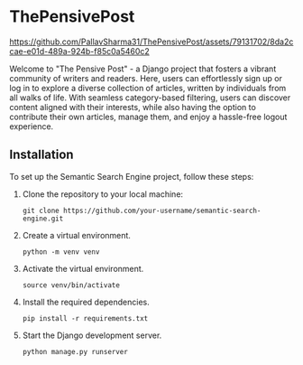 # ThePensivePost



https://github.com/PallavSharma31/ThePensivePost/assets/79131702/8da2ccae-e01d-489a-924b-f85c0a5460c2


Welcome to "The Pensive Post" - a Django project that fosters a vibrant community of writers and readers. Here, users can effortlessly sign up or log in to explore a diverse collection of articles, written by individuals from all walks of life. With seamless category-based filtering, users can discover content aligned with their interests, while also having the option to contribute their own articles, manage them, and enjoy a hassle-free logout experience. 

## Installation

To set up the Semantic Search Engine project, follow these steps:

1. Clone the repository to your local machine:

   ```shell
   git clone https://github.com/your-username/semantic-search-engine.git
 2. Create a virtual environment.

    ```shell
    python -m venv venv

 3. Activate the virtual environment.

    ```shell
    source venv/bin/activate

 4. Install the required dependencies.

    ```shell
    pip install -r requirements.txt

  5. Start the Django development server.

     ```shell
     python manage.py runserver  
